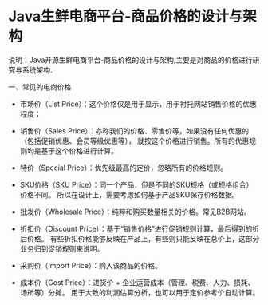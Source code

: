 # Java生鲜电商平台-商品价格的设计与架构

说明：Java开源生鲜电商平台-商品价格的设计与架构,主要是对商品的价格进行研究与系统架构.

一、常见的电商价格

* 市场价（List Price）：这个价格仅是用于显示，用于衬托网站销售价格的优惠程度；
* 销售价（Sales Price）：亦称我们的价格、零售价等，如果没有任何优惠的（包括促销优惠、会员等级优惠等），
就按这个价格进行销售。所有的优惠规则均是基于这个价格进行计算。

* 特价（Special Price）：优先级最高的定价，忽略所有的价格规则。
* SKU价格（SKU Price）：同一个产品，但是不同的SKU规格（或规格组合）价格不同。
所以在设计上，需要考虑如何基于产品SKU保存价格数据。

* 批发价（Wholesale Price）：纯粹和购买数量相关的价格。常见B2B网站。
* 折扣价（Discount Price）：基于“销售价格”进行促销规则计算，最后得到的折后价格。
有些折扣价格能够反映在产品上，有些则只能反映在总价上，这部分业务归到促销规则来说明。

* 采购价（Import Price）：购入该商品的价格。
* 成本价（Cost Price）：进货价 + 企业运营成本（管理、税费、人力、损耗、场所等）分摊。
用于大致的利润估算分析，也可以用于定价参考价自动计算。
